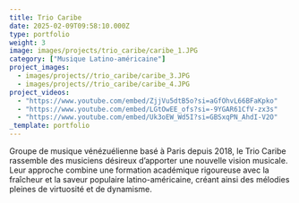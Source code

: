```yaml
---
title: Trio Caribe  
date: 2025-02-09T09:58:10.000Z
type: portfolio
weight: 3
image: images/projects/trio_caribe/caribe_1.JPG
category: ["Musique Latino-américaine"]
project_images:
  - images/projects//trio_caribe/caribe_3.JPG
  - images/projects//trio_caribe/caribe_4.JPG
project_videos:
  - "https://www.youtube.com/embed/ZjjVu5dtB5o?si=aGfOhvL66BFaKpko"
  - "https://www.youtube.com/embed/LGtOwEE_ofs?si=-9YGAR61CfV-zx3s"
  - "https://www.youtube.com/embed/Uk3oEW_Wd5I?si=GBSxqPN_AhdI-V2O"
_template: portfolio
---
```


Groupe de musique vénézuélienne basé à Paris depuis 2018, le Trio Caribe rassemble des musiciens désireux d’apporter une nouvelle vision musicale. Leur approche combine une formation académique rigoureuse avec la fraîcheur et la saveur populaire latino-américaine, créant ainsi des mélodies pleines de virtuosité et de dynamisme.